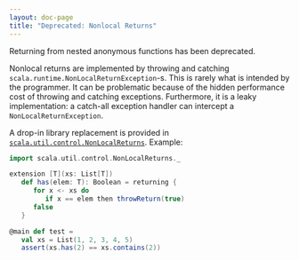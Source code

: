 ```yaml
---
layout: doc-page
title: "Deprecated: Nonlocal Returns"
---
```


Returning from nested anonymous functions has been deprecated.

Nonlocal returns are implemented by throwing and catching `scala.runtime.NonLocalReturnException`-s. This is rarely what is intended by the programmer. It can be problematic because of the hidden performance cost of throwing and catching exceptions. Furthermore, it is a leaky implementation: a catch-all exception handler can intercept a `NonLocalReturnException`.

A drop-in library replacement is provided in [`scala.util.control.NonLocalReturns`](http://dotty.epfl.ch/api/scala/util/control/NonLocalReturns$.html). Example:

```scala
import scala.util.control.NonLocalReturns._

extension [T](xs: List[T])
   def has(elem: T): Boolean = returning {
      for x <- xs do
         if x == elem then throwReturn(true)
      false
   }

@main def test =
   val xs = List(1, 2, 3, 4, 5)
   assert(xs.has(2) == xs.contains(2))
```
